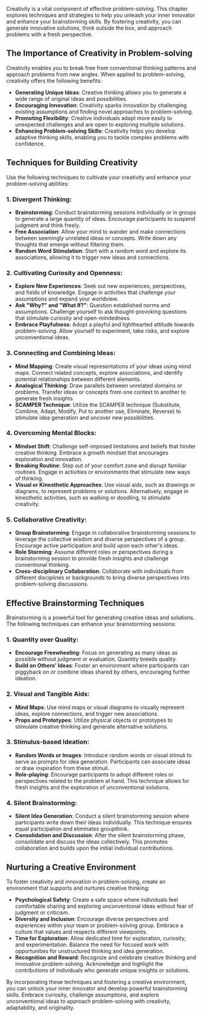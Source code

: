
Creativity is a vital component of effective problem-solving. This chapter explores techniques and strategies to help you unleash your inner innovator and enhance your brainstorming skills. By fostering creativity, you can generate innovative solutions, think outside the box, and approach problems with a fresh perspective.

The Importance of Creativity in Problem-solving
-----------------------------------------------

Creativity enables you to break free from conventional thinking patterns and approach problems from new angles. When applied to problem-solving, creativity offers the following benefits:

* **Generating Unique Ideas**: Creative thinking allows you to generate a wide range of original ideas and possibilities.
* **Encouraging Innovation**: Creativity sparks innovation by challenging existing assumptions and finding novel approaches to problem-solving.
* **Promoting Flexibility**: Creative individuals adapt more easily to unexpected challenges and are open to exploring multiple solutions.
* **Enhancing Problem-solving Skills**: Creativity helps you develop adaptive thinking skills, enabling you to tackle complex problems with confidence.

Techniques for Building Creativity
----------------------------------

Use the following techniques to cultivate your creativity and enhance your problem-solving abilities:

### 1. **Divergent Thinking**:

* **Brainstorming**: Conduct brainstorming sessions individually or in groups to generate a large quantity of ideas. Encourage participants to suspend judgment and think freely.
* **Free Association**: Allow your mind to wander and make connections between seemingly unrelated ideas or concepts. Write down any thoughts that emerge without filtering them.
* **Random Word Stimulation**: Start with a random word and explore its associations, allowing it to trigger new ideas and connections.

### 2. **Cultivating Curiosity and Openness**:

* **Explore New Experiences**: Seek out new experiences, perspectives, and fields of knowledge. Engage in activities that challenge your assumptions and expand your worldview.
* **Ask "Why?" and "What If?"**: Question established norms and assumptions. Challenge yourself to ask thought-provoking questions that stimulate curiosity and open-mindedness.
* **Embrace Playfulness**: Adopt a playful and lighthearted attitude towards problem-solving. Allow yourself to experiment, take risks, and explore unconventional ideas.

### 3. **Connecting and Combining Ideas**:

* **Mind Mapping**: Create visual representations of your ideas using mind maps. Connect related concepts, explore associations, and identify potential relationships between different elements.
* **Analogical Thinking**: Draw parallels between unrelated domains or problems. Transfer ideas or concepts from one context to another to generate fresh insights.
* **SCAMPER Technique**: Utilize the SCAMPER technique (Substitute, Combine, Adapt, Modify, Put to another use, Eliminate, Reverse) to stimulate idea generation and uncover new possibilities.

### 4. **Overcoming Mental Blocks**:

* **Mindset Shift**: Challenge self-imposed limitations and beliefs that hinder creative thinking. Embrace a growth mindset that encourages exploration and innovation.
* **Breaking Routine**: Step out of your comfort zone and disrupt familiar routines. Engage in activities or environments that stimulate new ways of thinking.
* **Visual or Kinesthetic Approaches**: Use visual aids, such as drawings or diagrams, to represent problems or solutions. Alternatively, engage in kinesthetic activities, such as walking or doodling, to stimulate creativity.

### 5. **Collaborative Creativity**:

* **Group Brainstorming**: Engage in collaborative brainstorming sessions to leverage the collective wisdom and diverse perspectives of a group. Encourage active participation and build upon each other's ideas.
* **Role Storming**: Assume different roles or perspectives during a brainstorming session to provide fresh insights and challenge conventional thinking.
* **Cross-disciplinary Collaboration**: Collaborate with individuals from different disciplines or backgrounds to bring diverse perspectives into problem-solving discussions.

Effective Brainstorming Techniques
----------------------------------

Brainstorming is a powerful tool for generating creative ideas and solutions. The following techniques can enhance your brainstorming sessions:

### 1. **Quantity over Quality**:

* **Encourage Freewheeling**: Focus on generating as many ideas as possible without judgment or evaluation. Quantity breeds quality.
* **Build on Others' Ideas**: Foster an environment where participants can piggyback on or combine ideas shared by others, encouraging further ideation.

### 2. **Visual and Tangible Aids**:

* **Mind Maps**: Use mind maps or visual diagrams to visually represent ideas, explore connections, and trigger new associations.
* **Props and Prototypes**: Utilize physical objects or prototypes to stimulate creative thinking and generate alternative solutions.

### 3. **Stimulus-based Ideation**:

* **Random Words or Images**: Introduce random words or visual stimuli to serve as prompts for idea generation. Participants can associate ideas or draw inspiration from these stimuli.
* **Role-playing**: Encourage participants to adopt different roles or perspectives related to the problem at hand. This technique allows for fresh insights and the exploration of unconventional solutions.

### 4. **Silent Brainstorming**:

* **Silent Idea Generation**: Conduct a silent brainstorming session where participants write down their ideas individually. This technique ensures equal participation and eliminates groupthink.
* **Consolidation and Discussion**: After the silent brainstorming phase, consolidate and discuss the ideas collectively. This promotes collaboration and builds upon the initial individual contributions.

Nurturing a Creative Environment
--------------------------------

To foster creativity and innovation in problem-solving, create an environment that supports and nurtures creative thinking:

* **Psychological Safety**: Create a safe space where individuals feel comfortable sharing and exploring unconventional ideas without fear of judgment or criticism.
* **Diversity and Inclusion**: Encourage diverse perspectives and experiences within your team or problem-solving group. Embrace a culture that values and respects different viewpoints.
* **Time for Exploration**: Allow dedicated time for exploration, curiosity, and experimentation. Balance the need for focused work with opportunities for unstructured thinking and idea generation.
* **Recognition and Reward**: Recognize and celebrate creative thinking and innovative problem-solving. Acknowledge and highlight the contributions of individuals who generate unique insights or solutions.

By incorporating these techniques and fostering a creative environment, you can unlock your inner innovator and develop powerful brainstorming skills. Embrace curiosity, challenge assumptions, and explore unconventional ideas to approach problem-solving with creativity, adaptability, and originality.
